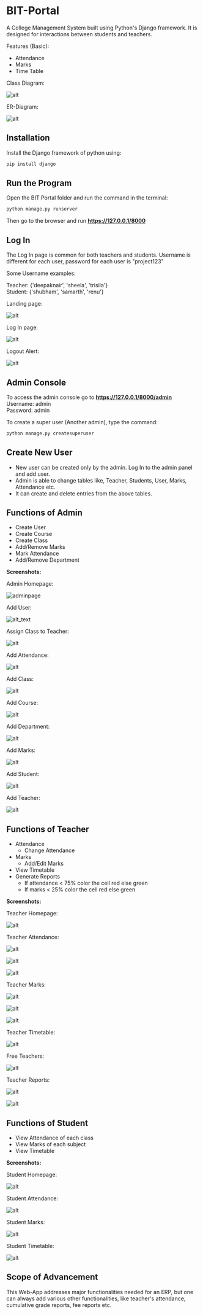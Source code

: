 # BIT-Portal

A College Management System built using Python's Django framework. It is designed for interactions between students and teachers. 

Features (Basic):
* Attendance
* Marks
* Time Table

Class Diagram:

![alt](https://github.com/daksh6171/BIT-Portal/blob/main/Images/Class_diagram.png)

ER-Diagram:

![alt](https://github.com/daksh6171/BIT-Portal/blob/main/Images/ER_diagram.png)

## Installation
Install the Django framework of python using:

```bash
pip install django
```

## Run the Program
Open the BIT Portal folder and run the command in the terminal:

```bash
python manage.py runserver
```
Then go to the browser and run **https://127.0.0.1/8000**

## Log In
The Log In page is common for both teachers and students.
Username is different for each user, password for each user is "project123"

Some Username examples:    

Teacher: {'deepaknair', 'sheela', 'trisila'}   
Student: {'shubham', 'samarth', 'renu'}

Landing page:

![alt](https://github.com/daksh6171/BIT-Portal/blob/main/Images/Logout_page.png)

Log In page:

![alt](https://github.com/daksh6171/BIT-Portal/blob/main/Images/login_page.png)

Logout Alert:

![alt](https://github.com/daksh6171/BIT-Portal/blob/main/Images/Logout_card.png)

## Admin Console
To access the admin console go to **https://127.0.0.1/8000/admin**  
Username: admin   
Password: admin

To create a super user (Another admin), type the command:
```bash
python manage.py createsuperuser
```
## Create New User
* New user can be created only by the admin. Log In to the admin panel and add user.   
* Admin is able to change tables like, Teacher, Students, User, Marks, Attendance etc.    
* It can create and delete entries from the above tables.

## Functions of Admin
* Create User
* Create Course
* Create Class
* Add/Remove Marks
* Mark Attendance
* Add/Remove Department

**Screenshots:**

Admin Homepage:   

![adminpage](https://github.com/daksh6171/BIT-Portal/blob/main/Images/Home_page_admin.png)

Add User:

![alt_text](https://github.com/daksh6171/BIT-Portal/blob/main/Images/Add_user.png)

Assign Class to Teacher:

![alt](https://github.com/daksh6171/BIT-Portal/blob/main/Images/Assign_Class_to_teacher.png)

Add Attendance:

![alt](https://github.com/daksh6171/BIT-Portal/blob/main/Images/Add_attendance_admin.png)

Add Class:

![alt](https://github.com/daksh6171/BIT-Portal/blob/main/Images/Add_class_admin.png)

Add Course:

![alt](https://github.com/daksh6171/BIT-Portal/blob/main/Images/Add_course.png)

Add Department:

![alt](https://github.com/daksh6171/BIT-Portal/blob/main/Images/Add_dept.png)

Add Marks:

![alt](https://github.com/daksh6171/BIT-Portal/blob/main/Images/Add_marks.png)

Add Student:

![alt](https://github.com/daksh6171/BIT-Portal/blob/main/Images/Add_student.png)

Add Teacher:

![alt](https://github.com/daksh6171/BIT-Portal/blob/main/Images/Add_teacher.png)


## Functions of Teacher
* Attendance
  * Change Attendance
* Marks
  * Add/Edit Marks
* View Timetable
* Generate Reports
  * If attendance < 75% color the cell red else green
  * If marks < 25% color the cell red else green

**Screenshots:**   

Teacher Homepage:

![alt](https://github.com/daksh6171/BIT-Portal/blob/main/Images/Teacher_homepage.png)

Teacher Attendance:

![alt](https://github.com/daksh6171/BIT-Portal/blob/main/Images/Teacher_attendance.png)

![alt](https://github.com/daksh6171/BIT-Portal/blob/main/Images/Teacher_attendance(2).png)

![alt](https://github.com/daksh6171/BIT-Portal/blob/main/Images/teacher_present_absent.png)

Teacher Marks:

![alt](https://github.com/daksh6171/BIT-Portal/blob/main/Images/Teacher_marks(0).png)

![alt](https://github.com/daksh6171/BIT-Portal/blob/main/Images/Teacher_marks.png)

![alt](https://github.com/daksh6171/BIT-Portal/blob/main/Images/Teacher_marks_enter.png)

Teacher Timetable:

![alt](https://github.com/daksh6171/BIT-Portal/blob/main/Images/Teacher_timetable.png)

Free Teachers:

![alt](https://github.com/daksh6171/BIT-Portal/blob/main/Images/Teacher_free_teachers.png)

Teacher Reports:

![alt](https://github.com/daksh6171/BIT-Portal/blob/main/Images/Teacher_generatereport.png)

![alt](https://github.com/daksh6171/BIT-Portal/blob/main/Images/Teacher_marks_report.png)

## Functions of Student
* View Attendance of each class
* View Marks of each subject
* View Timetable

**Screenshots:**  

Student Homepage:

![alt](https://github.com/daksh6171/BIT-Portal/blob/main/Images/Student_homepage.png)

Student Attendance:

![alt](https://github.com/daksh6171/BIT-Portal/blob/main/Images/Student_attendance.png)

Student Marks:

![alt](https://github.com/daksh6171/BIT-Portal/blob/main/Images/Student_marks.png)

Student Timetable:

![alt](https://github.com/daksh6171/BIT-Portal/blob/main/Images/Student_timetable.png)

## Scope of Advancement
This Web-App addresses major functionalities needed for an ERP, but one can always add various other functionalities, like teacher's attendance, cumulative grade reports, fee reports etc.
